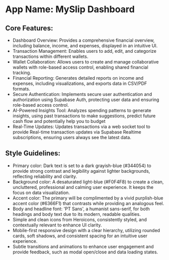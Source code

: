 # **App Name**: MySlip Dashboard

## Core Features:

- Dashboard Overview: Provides a comprehensive financial overview, including balance, income, and expenses, displayed in an intuitive UI.
- Transaction Management: Enables users to add, edit, and categorize transactions within different wallets.
- Wallet Collaboration: Allows users to create and manage collaborative wallets with role-based access control, enabling shared financial tracking.
- Financial Reporting: Generates detailed reports on income and expenses, including visualizations, and exports data in CSV/PDF formats.
- Secure Authentication: Implements secure user authentication and authorization using Supabase Auth, protecting user data and ensuring role-based access control.
- AI-Powered Insights Tool: Analyzes spending patterns to generate insights, using past transactions to make suggestions, predict future cash flow and potentially help you to budget
- Real-Time Updates: Updates transactions via a web socket tool to provide Real-time transaction updates via Supabase Realtime subscriptions, ensuring users always see the latest data.

## Style Guidelines:

- Primary color: Dark text is set to a dark grayish-blue (#344054) to provide strong contrast and legibility against lighter backgrounds, reflecting reliability and clarity.
- Background color: A desaturated light-blue (#F0F4F8) to create a clean, uncluttered, professional and calming user experience. It keeps the focus on data visualization.
- Accent color: The primary will be complimented by a vivid purplish-blue accent color (#6366F1) that contrasts while providing an analogous feel.
- Body and headline font: 'PT Sans', a humanist sans-serif, for both headings and body text due to its modern, readable qualities.
- Simple and clean icons from Heroicons, consistently styled, and contextually relevant to enhance UI clarity.
- Mobile-first responsive design with a clear hierarchy, utilizing rounded cards, soft shadows, and consistent spacing for an intuitive user experience.
- Subtle transitions and animations to enhance user engagement and provide feedback, such as modal open/close and data loading states.